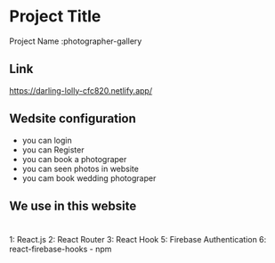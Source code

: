 
# Project Title

Project Name :photographer-gallery



## Link
https://darling-lolly-cfc820.netlify.app/
## Wedsite configuration 

- you can login 
- you can Register
- you  can book a photograper
- you can seen photos in website
- you cam book wedding photograper





## We use in this website





#



1: React.js
2: React Router
3: React Hook
5: Firebase Authentication
6: react-firebase-hooks - npm